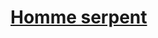 ﻿---
!LinkItem
Link: homme-serpent_hd.md
NameLink: <!--NameLink-->[Homme serpent](hd_homme_serpent.md)<!--/NameLink-->
Id: races_hd.md#homme-serpent
ParentLink: races_hd.md#races
Name: Homme serpent
ParentName: Races
---




# [Homme serpent](hd_homme_serpent.md)



